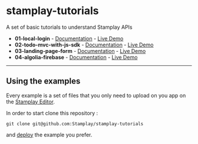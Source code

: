 stamplay-tutorials
==================

A set of basic tutorials to understand Stamplay APIs

* **01-local-login** - [Documentation](./01-user-local-login/) - [Live Demo](https://locallogin.stamplayapp.com)
* **02-todo-mvc-with-js-sdk** - [Documentation](./02-stamplay-js-sdk/) - [Live Demo](https://stamplaytodo.stamplayapp.com/)
* **03-landing-page-form** - [Documentation](./03-landing-page-form/) - [Live Demo](https://landingpage.stamplayapp.com/)
* **04-algolia-firebase** - [Documentation](./04-algolia-firebase/) - [Live Demo](https://algoliafirebase.stamplayapp.com/)

-----------------------

## Using the examples

Every example is a set of files that you only need to upload on you app on the [Stamplay Editor](https://editor.stamplay.com).

In order to start clone this repository :

    git clone git@github.com:Stamplay/stamplay-tutorials

and [deploy](https://stamplay.com/docs/hosting#deploying) the example you prefer.
